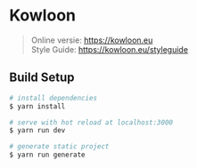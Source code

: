 # Kowloon

> Online versie: https://kowloon.eu  
Style Guide: https://kowloon.eu/styleguide

## Build Setup

``` bash
# install dependencies
$ yarn install

# serve with hot reload at localhost:3000
$ yarn run dev

# generate static project
$ yarn run generate
```
